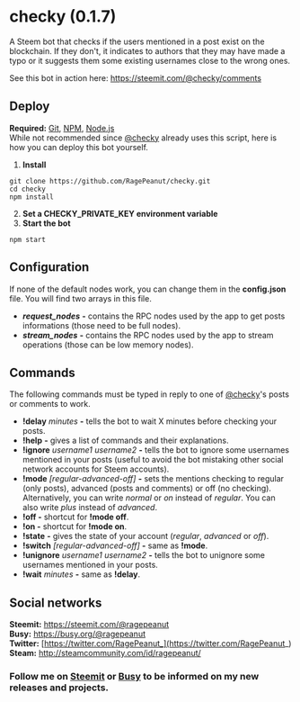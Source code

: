 # checky (0.1.7)
A Steem bot that checks if the users mentioned in a post exist on the blockchain. If they don't, it indicates to authors that they may have made a typo or it suggests them some existing usernames close to the wrong ones.

See this bot in action here: https://steemit.com/@checky/comments

## Deploy
**Required:** [Git](https://git-scm.com/), [NPM](https://www.npmjs.com/), [Node.js](https://nodejs.org/)<br>
While not recommended since [@checky](https://steemit.com/@checky) already uses this script, here is how you can deploy this bot yourself.
1. **Install**
```
git clone https://github.com/RagePeanut/checky.git
cd checky
npm install
```
2. **Set a CHECKY_PRIVATE_KEY environment variable**
3. **Start the bot**
```
npm start
```

## Configuration
If none of the default nodes work, you can change them in the **config.json** file. You will find two arrays in this file. 
* ***request_nodes*** **-** contains the RPC nodes used by the app to get posts informations (those need to be full nodes).
* ***stream_nodes*** **-** contains the RPC nodes used by the app to stream operations (those can be low memory nodes).

## Commands
The following commands must be typed in reply to one of [@checky](https://steemit.com/@checky)'s posts or comments to work.
* **!delay** *minutes* **-** tells the bot to wait X minutes before checking your posts.
* **!help** **-** gives a list of commands and their explanations.
* **!ignore** *username1* *username2* **-** tells  the bot to ignore some usernames mentioned in your posts (useful to avoid the bot mistaking other social network accounts for Steem accounts).
* **!mode** *[regular-advanced-off]* **-** sets the mentions checking to regular (only posts), advanced (posts and comments) or off (no checking). Alternatively, you can write *normal* or *on* instead of *regular*. You can also write *plus* instead of *advanced*.
* **!off -** shortcut for **!mode off**.
* **!on -** shortcut for **!mode on**.
* **!state** **-** gives the state of your account (*regular*, *advanced* or *off*).
* **!switch** *[regular-advanced-off]* **-** same as **!mode**.
* **!unignore** *username1* *username2* **-** tells the bot to unignore some usernames mentioned in your posts.
* **!wait** *minutes* **-** same as **!delay**.

## Social networks
**Steemit:** https://steemit.com/@ragepeanut <br>
**Busy:** https://busy.org/@ragepeanut <br>
**Twitter:** [https://twitter.com/RagePeanut_](https://twitter.com/RagePeanut_) <br>
**Steam:** http://steamcommunity.com/id/ragepeanut/

### Follow me on [Steemit](https://steemit.com/@ragepeanut) or [Busy](https://busy.org/@ragepeanut) to be informed on my new releases and projects.
